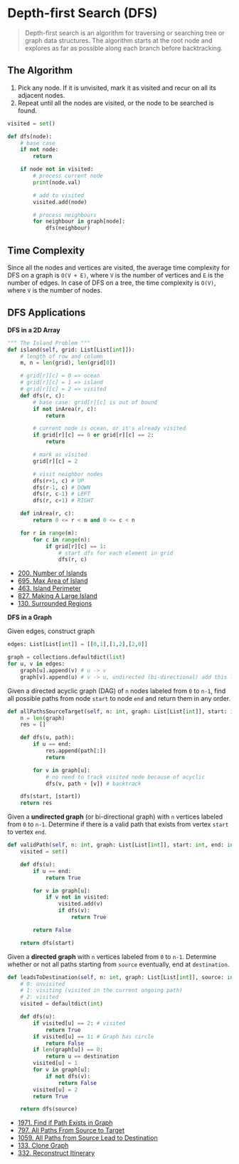 # Depth-first Search (DFS)

> Depth-first search is an algorithm for traversing or searching tree or graph data structures. The algorithm starts at the root node and explores as far as possible along each branch before backtracking.

## The Algorithm

1. Pick any node. If it is unvisited, mark it as visited and recur on all its adjacent nodes.
2. Repeat until all the nodes are visited, or the node to be searched is found.

```py
visited = set()

def dfs(node):
    # base case
    if not node:
        return

    if node not in visited:
        # process current node
        print(node.val)

        # add to visited
        visited.add(node)

        # process neighbours
        for neighbour in graph[node]:
            dfs(neighbour)
```

## Time Complexity

Since all the nodes and vertices are visited, the average time complexity for DFS on a graph is `O(V + E)`, where `V` is the number of vertices and `E` is the number of edges. In case of DFS on a tree, the time complexity is `O(V)`, where `V` is the number of nodes.

## DFS Applications

**DFS in a 2D Array**
```py
""" The Island Problem """
def island(self, grid: List[List[int]]):
    # length of row and column
    m, n = len(grid), len(grid[0])

    # grid[r][c] = 0 => ocean
    # grid[r][c] = 1 => island
    # grid[r][c] = 2 => visited
    def dfs(r, c):
        # base case: grid[r][c] is out of bound
        if not inArea(r, c):
            return

        # current node is ocean, or it's already visited
        if grid[r][c] == 0 or grid[r][c] == 2:
            return

        # mark as visited
        grid[r][c] = 2

        # visit neighbor nodes
        dfs(r+1, c) # UP
        dfs(r-1, c) # DOWN
        dfs(r, c-1) # LEFT
        dfs(r, c+1) # RIGHT

    def inArea(r, c):
        return 0 <= r < m and 0 <= c < n

    for r in range(m):
        for c in range(n):
            if grid[r][c] == 1:
                # start dfs for each element in grid
                dfs(r, c)
```

- [200. Number of Islands](https://leetcode.com/problems/number-of-islands/)
- [695. Max Area of Island](https://leetcode.com/problems/max-area-of-island/)
- [463. Island Perimeter](https://leetcode.com/problems/island-perimeter/)
- [827. Making A Large Island](https://leetcode.com/problems/making-a-large-island/)
- [130. Surrounded Regions](https://leetcode.com/problems/surrounded-regions/)

**DFS in a Graph**

Given edges, construct graph
```py
edges: List[List[int]] = [[0,1],[1,2],[2,0]]

graph = collections.defaultdict(list)
for u, v in edges:
    graph[u].append(v) # u -> v
    graph[v].append(u) # v -> u, undirected (bi-directional) add this line
```

Given a directed acyclic graph (DAG) of `n` nodes labeled from `0` to `n-1`, find all possible paths from node `start` to node `end` and return them in any order.
```py
def allPathsSourceTarget(self, n: int, graph: List[List[int]], start: int, end: int) -> List[List[int]]:
    n = len(graph)
    res = []

    def dfs(u, path):
        if u == end:
            res.append(path[:])
            return

        for v in graph[u]:
            # no need to track visited node because of acyclic
            dfs(v, path + [v]) # backtrack

    dfs(start, [start])
    return res
```

Given a **undirected graph** (or bi-directional graph) with `n` vertices labeled from `0` to `n-1`. Determine if there is a valid path that exists from vertex `start` to vertex `end`.
```py
def validPath(self, n: int, graph: List[List[int]], start: int, end: int) -> bool:
    visited = set()

    def dfs(u):
        if u == end:
            return True

        for v in graph[u]:
            if v not in visited:
                visited.add(v)
                if dfs(v):
                    return True

        return False

    return dfs(start)
```

Given a **directed graph** with `n` vertices labeled from `0` to `n-1`. Determine whether or not all paths starting from `source` eventually, end at `destination`.
```py
def leadsToDestination(self, n: int, graph: List[List[int]], source: int, destination: int) -> bool:
    # 0: unvisited
    # 1: visiting (visited in the current ongoing path)
    # 2: visited
    visited = defaultdict(int)

    def dfs(u):
        if visited[u] == 2: # visited
            return True
        if visited[u] == 1: # Graph has circle
            return False
        if len(graph[u]) == 0:
            return u == destination
        visited[u] = 1
        for v in graph[u]:
            if not dfs(v):
                return False
        visited[u] = 2
        return True

    return dfs(source)
```

- [1971. Find if Path Exists in Graph](https://leetcode.com/problems/find-if-path-exists-in-graph/)
- [797. All Paths From Source to Target](https://leetcode.com/problems/all-paths-from-source-to-target/)
- [1059. All Paths from Source Lead to Destination](https://leetcode.com/problems/all-paths-from-source-lead-to-destination/)
- [133. Clone Graph](https://leetcode.com/problems/clone-graph/)
- [332. Reconstruct Itinerary](https://leetcode.com/problems/reconstruct-itinerary/)